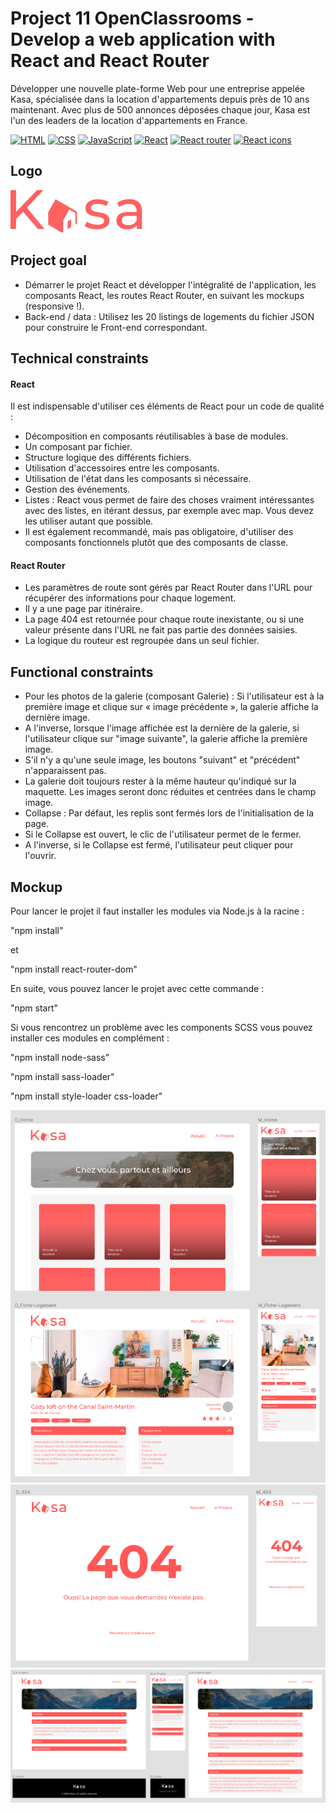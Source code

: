 # Project 11 OpenClassrooms - Develop a web application with React and React Router

Développer une nouvelle plate-forme Web pour une entreprise appelée Kasa, spécialisée dans la location d'appartements depuis près de 10 ans maintenant.
Avec plus de 500 annonces déposées chaque jour, Kasa est l'un des leaders de la location d'appartements en France.

[![HTML](https://img.shields.io/badge/HTML-HyperText%20Markup%20Language-orange)](https://developer.mozilla.org/fr/docs/Learn/HTML)
[![CSS](https://img.shields.io/badge/CSS-Cascading%20Style%20Sheets-blue)](https://developer.mozilla.org/fr/docs/Web/CSS)
[![JavaScript](https://img.shields.io/badge/JS-JavaScript-yellow)](https://www.javascript.com/)
[![React](https://img.shields.io/badge/React-18.2.0-9cf)](https://fr.reactjs.org/)
[![React router](https://img.shields.io/badge/React%20Router-v6.2.2-orange)](https://v5.reactrouter.com/web/guides/quick-start)
[![React icons](https://img.shields.io/badge/React%20Icons-4.4.0-green)](https://react-icons.github.io/react-icons/)

## Logo

![Logo](public/logo.png)

## Project goal

- Démarrer le projet React et développer l'intégralité de l'application, les composants React, les routes React Router, en suivant les mockups (responsive !).
- Back-end / data : Utilisez les 20 listings de logements du fichier JSON pour construire le Front-end correspondant.

## Technical constraints

#### React

Il est indispensable d'utiliser ces éléments de React pour un code de qualité :

- Décomposition en composants réutilisables à base de modules.
- Un composant par fichier.
- Structure logique des différents fichiers.
- Utilisation d'accessoires entre les composants.
- Utilisation de l'état dans les composants si nécessaire.
- Gestion des événements.
- Listes : React vous permet de faire des choses vraiment intéressantes avec des listes, en itérant dessus, par exemple avec map. Vous devez les utiliser autant que possible.
- Il est également recommandé, mais pas obligatoire, d'utiliser des composants fonctionnels plutôt que des composants de classe.


#### React Router

- Les paramètres de route sont gérés par React Router dans l'URL pour récupérer des informations pour chaque logement.
- Il y a une page par itinéraire.
- La page 404 est retournée pour chaque route inexistante, ou si une valeur présente dans l'URL ne fait pas partie des données saisies.
- La logique du routeur est regroupée dans un seul fichier.

## Functional constraints

- Pour les photos de la galerie (composant Galerie) : Si l'utilisateur est à la première image et clique sur « image précédente », la galerie affiche la dernière image.
- A l'inverse, lorsque l'image affichée est la dernière de la galerie, si l'utilisateur clique sur "image suivante", la galerie affiche la première image.
- S'il n'y a qu'une seule image, les boutons "suivant" et "précédent" n'apparaissent pas.
- La galerie doit toujours rester à la même hauteur qu'indiqué sur la maquette. Les images seront donc réduites et centrées dans le champ image.
- Collapse : Par défaut, les replis sont fermés lors de l'initialisation de la page.
- Si le Collapse est ouvert, le clic de l'utilisateur permet de le fermer.
- A l'inverse, si le Collapse est fermé, l'utilisateur peut cliquer pour l'ouvrir.

## Mockup

Pour lancer le projet il faut installer les modules via Node.js à la racine : 

"npm install"

et

"npm install react-router-dom"

En suite, vous pouvez lancer le projet avec cette commande : 

"npm start"

Si vous rencontrez un problème avec les components SCSS vous pouvez installer ces modules en complément : 

"npm install node-sass"

"npm install sass-loader"

"npm install style-loader css-loader" 

![mockup1](public/mockup1.png)
![mockup2](public/mockup2.png)
![mockup3](public/mockup3.png)
